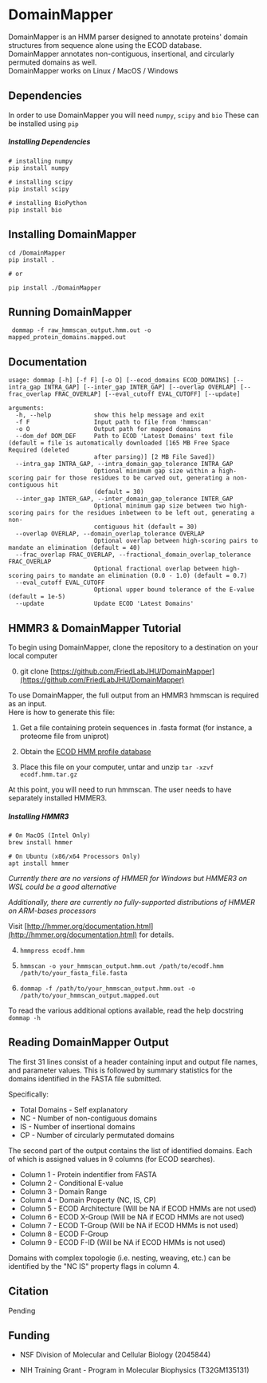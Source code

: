 # DomainMapper
DomainMapper is an HMM parser designed to annotate proteins' domain structures from sequence alone using the ECOD database.  
DomainMapper annotates non-contiguous, insertional, and circularly permuted domains as well.  
DomainMapper works on Linux / MacOS / Windows  

## Dependencies

In order to use DomainMapper you will need ```numpy```, ```scipy``` and  ```bio```
These can be installed using ```pip```

##### Installing Dependencies
```
# installing numpy
pip install numpy

# installing scipy
pip install scipy

# installing BioPython
pip install bio
```

## Installing DomainMapper
```
cd /DomainMapper
pip install .

# or

pip install ./DomainMapper
```

## Running DomainMapper

``` dommap -f raw_hmmscan_output.hmm.out -o mapped_protein_domains.mapped.out```

## Documentation

```
usage: dommap [-h] [-f F] [-o O] [--ecod_domains ECOD_DOMAINS] [--intra_gap INTRA_GAP] [--inter_gap INTER_GAP] [--overlap OVERLAP] [--frac_overlap FRAC_OVERLAP] [--eval_cutoff EVAL_CUTOFF] [--update]

arguments:
  -h, --help            show this help message and exit
  -f F                  Input path to file from 'hmmscan'
  -o O                  Output path for mapped domains
  --dom_def DOM_DEF     Path to ECOD 'Latest Domains' text file (default = file is automatically downloaded [165 MB Free Space Required (deleted
                        after parsing)] [2 MB File Saved])
  --intra_gap INTRA_GAP, --intra_domain_gap_tolerance INTRA_GAP
                        Optional minimum gap size within a high-scoring pair for those residues to be carved out, generating a non-contiguous hit
                        (default = 30)
  --inter_gap INTER_GAP, --inter_domain_gap_tolerance INTER_GAP
                        Optional minimum gap size between two high-scoring pairs for the residues inbetween to be left out, generating a non-
                        contiguous hit (default = 30)
  --overlap OVERLAP, --domain_overlap_tolerance OVERLAP
                        Optional overlap between high-scoring pairs to mandate an elimination (default = 40)
  --frac_overlap FRAC_OVERLAP, --fractional_domain_overlap_tolerance FRAC_OVERLAP
                        Optional fractional overlap between high-scoring pairs to mandate an elimination (0.0 - 1.0) (default = 0.7)
  --eval_cutoff EVAL_CUTOFF
                        Optional upper bound tolerance of the E-value (default = 1e-5)
  --update              Update ECOD 'Latest Domains'
```

## HMMR3 & DomainMapper Tutorial

To begin using DomainMapper, clone the repository to a destination on your local computer

0) git clone [https://github.com/FriedLabJHU/DomainMapper](https://github.com/FriedLabJHU/DomainMapper)

To use DomainMapper, the full output from an HMMR3 hmmscan is required as an input.  
Here is how to generate this file:

1) Get a file containing protein sequences in .fasta format (for instance, a proteome file from uniprot)

2) Obtain the [ECOD HMM profile database](http://prodata.swmed.edu/ecod/distributions/ecodf.hmm.tar.gz)

3) Place this file on your computer, untar and unzip ```tar -xzvf ecodf.hmm.tar.gz```

At this point, you will need to run hmmscan.  The user needs to have separately installed HMMER3.

##### Installing HMMR3
```
# On MacOS (Intel Only)
brew install hmmer

# On Ubuntu (x86/x64 Processors Only)
apt install hmmer
```
*Currently there are no versions of HMMER for Windows but HMMER3 on WSL could be a good alternative*

*Additionally, there are currently no fully-supported distributions of HMMER on ARM-bases processors*

Visit [http://hmmer.org/documentation.html](http://hmmer.org/documentation.html) for details.

4) ```hmmpress ecodf.hmm```

5) ```hmmscan -o your_hmmscan_output.hmm.out /path/to/ecodf.hmm /path/to/your_fasta_file.fasta```

6) ```dommap -f /path/to/your_hmmscan_output.hmm.out -o /path/to/your_hmmscan_output.mapped.out```

To read the various additional options available, read the help docstring  
```dommap -h```

## Reading DomainMapper Output

The first 31 lines consist of a header containing input and output file names, and parameter values. This is followed by summary statistics for the domains identified in the FASTA file submitted.  

Specifically:

* Total Domains - Self explanatory
* NC - Number of non-contiguous domains
* IS - Number of insertional domains
* CP - Number of circularly permutated domains

The second part of the output contains the list of identified domains. Each of which is assigned values in 9 columns (for ECOD searches).
* Column 1 - Protein indentifier from FASTA
* Column 2 - Conditional E-value
* Column 3 - Domain Range
* Column 4 - Domain Property (NC, IS, CP)
* Column 5 - ECOD Architecture (Will be NA if ECOD HMMs are not used)
* Column 6 - ECOD X-Group (Will be NA if ECOD HMMs are not used)
* Column 7 - ECOD T-Group (Will be NA if ECOD HMMs is not used)
* Column 8 - ECOD F-Group
* Column 9 - ECOD F-ID (Will be NA if ECOD HMMs is not used)

Domains with complex topologie (i.e. nesting, weaving, etc.) can be identified by the "NC IS" property flags in column 4.

## Citation

Pending 

## Funding

* NSF Division of Molecular and Cellular Biology (2045844)

* NIH Training Grant - Program in Molecular Biophysics (T32GM135131)

